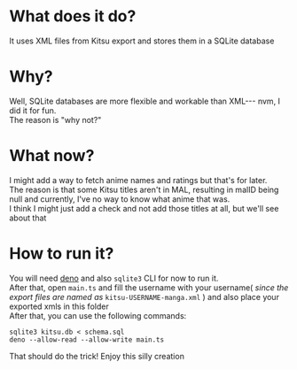 # What does it do?

It uses XML files from Kitsu export and stores them in a SQLite database

# Why?

Well, SQLite databases are more flexible and workable than XML--- nvm, I did it for fun.  
The reason is "why not?"

# What now?

I might add a way to fetch anime names and ratings but that's for later.  
The reason is that some Kitsu titles aren't in MAL, resulting in malID being null and currently, I've no way to know what anime that was.  
I think I might just add a check and not add those titles at all, but we'll see about that

# How to run it?

You will need [deno](https://deno.land/) and also `sqlite3` CLI for now to run it.  
After that, open `main.ts` and fill the username with your username( _since the export files are named as_ `kitsu-USERNAME-manga.xml` ) and also place your exported xmls in this folder  
After that, you can use the following commands:  
```
sqlite3 kitsu.db < schema.sql
deno --allow-read --allow-write main.ts
```
That should do the trick! Enjoy this silly creation